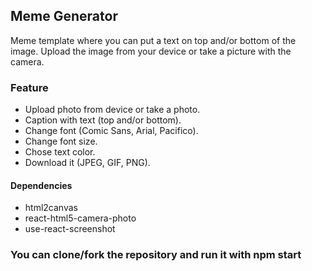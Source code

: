## Meme Generator

Meme template where you can put a text on top and/or bottom of the image. Upload the image from your device or take a picture with the camera. 

### Feature

- Upload photo from device or take a photo.
- Caption with text (top and/or bottom).
- Change font (Comic Sans, Arial, Pacifico).
- Change font size.
- Chose text color.
- Download it (JPEG, GIF, PNG).

#### Dependencies

- html2canvas
- react-html5-camera-photo
- use-react-screenshot


### You can clone/fork the repository and run it with npm start

